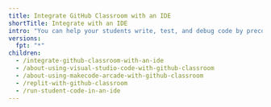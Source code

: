 ```yaml
---
title: Integrate GitHub Classroom with an IDE
shortTitle: Integrate with an IDE
intro: "You can help your students write, test, and debug code by preconfiguring a development environment for assignment repositories on {% data variables.product.prodname_classroom %}."
versions:
  fpt: "*"
children:
  - /integrate-github-classroom-with-an-ide
  - /about-using-visual-studio-code-with-github-classroom
  - /about-using-makecode-arcade-with-github-classroom
  - /replit-with-github-classroom
  - /run-student-code-in-an-ide
---
```

